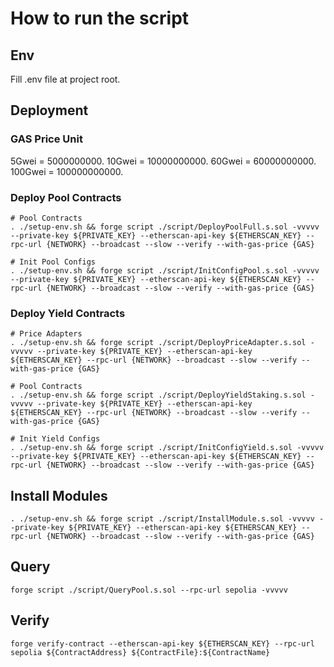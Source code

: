 # How to run the script

## Env

Fill .env file at project root.

## Deployment

### GAS Price Unit

5Gwei = 5000000000.
10Gwei = 10000000000.
60Gwei = 60000000000.
100Gwei = 100000000000.

### Deploy Pool Contracts

```shell
# Pool Contracts
. ./setup-env.sh && forge script ./script/DeployPoolFull.s.sol -vvvvv --private-key ${PRIVATE_KEY} --etherscan-api-key ${ETHERSCAN_KEY} --rpc-url {NETWORK} --broadcast --slow --verify --with-gas-price {GAS}

# Init Pool Configs
. ./setup-env.sh && forge script ./script/InitConfigPool.s.sol -vvvvv --private-key ${PRIVATE_KEY} --etherscan-api-key ${ETHERSCAN_KEY} --rpc-url {NETWORK} --broadcast --slow --verify --with-gas-price {GAS}
```

### Deploy Yield Contracts

```shell
# Price Adapters
. ./setup-env.sh && forge script ./script/DeployPriceAdapter.s.sol -vvvvv --private-key ${PRIVATE_KEY} --etherscan-api-key ${ETHERSCAN_KEY} --rpc-url {NETWORK} --broadcast --slow --verify --with-gas-price {GAS}

# Pool Contracts
. ./setup-env.sh && forge script ./script/DeployYieldStaking.s.sol -vvvvv --private-key ${PRIVATE_KEY} --etherscan-api-key ${ETHERSCAN_KEY} --rpc-url {NETWORK} --broadcast --slow --verify --with-gas-price {GAS}

# Init Yield Configs
. ./setup-env.sh && forge script ./script/InitConfigYield.s.sol -vvvvv --private-key ${PRIVATE_KEY} --etherscan-api-key ${ETHERSCAN_KEY} --rpc-url {NETWORK} --broadcast --slow --verify --with-gas-price {GAS}
```

## Install Modules

```shell
. ./setup-env.sh && forge script ./script/InstallModule.s.sol -vvvvv --private-key ${PRIVATE_KEY} --etherscan-api-key ${ETHERSCAN_KEY} --rpc-url {NETWORK} --broadcast --slow --verify --with-gas-price {GAS}
```

## Query

```shell
forge script ./script/QueryPool.s.sol --rpc-url sepolia -vvvvv
```

## Verify

```shell
forge verify-contract --etherscan-api-key ${ETHERSCAN_KEY} --rpc-url sepolia ${ContractAddress} ${ContractFile}:${ContractName}
```
